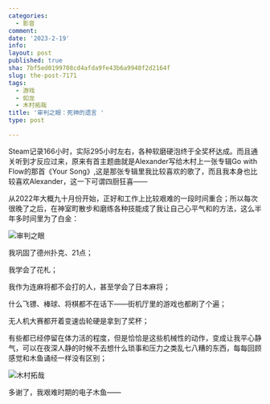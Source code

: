 ```yaml
---
categories:
  - 影音
comment: 
date: '2023-2-19'
info: 
layout: post
published: true
sha: 7bf5ed0199708cd4afda9fe43b6a9940f2d2164f
slug: the-post-7171
tags:
  - 游戏
  - 如龙
  - 木村拓哉
title: '审判之眼：死神的遗言 '
type: post

---
```



Steam记录166小时，实际295小时左右，各种软磨硬泡终于全奖杯达成。而且通关听到才反应过来，原来有首主题曲就是Alexander写给木村上一张专辑Go with Flow的那首《Your Song》,这是那张专辑里我比较喜欢的歌了，而且我本身也比较喜欢Alexander，这一下可谓四厨狂喜——

从2022年大概九十月份开始，正好和工作上比较艰难的一段时间重合；所以每次很晚了之后，在神室町散步和磨练各种技能成了我让自己心平气和的方法，这么半年多时间里为了白金：

![审判之眼](https://cdn.jsdelivr.net/gh/shinemoon/picbed/Judge.jpg)

我巩固了德州扑克、21点；

我学会了花札；

我作为连麻将都不会打的人，甚至学会了日本麻将；

什么飞镖、棒球、将棋都不在话下——街机厅里的游戏也都刷了个遍；

无人机大赛都开着变速齿轮硬是拿到了奖杯；

有些都已经停留在体力活的程度，但是恰恰是这些机械性的动作，变成让我平心静气，可以在夜深人静的时候不去想什么琐事和压力之类乱七八糟的东西，每每回顾感觉和木鱼诵经一样没有区别；

![木村拓哉](https://cdn.jsdelivr.net/gh/shinemoon/picbed/20230219005944_1.jpg)

多谢了，我艰难时期的电子木鱼——
